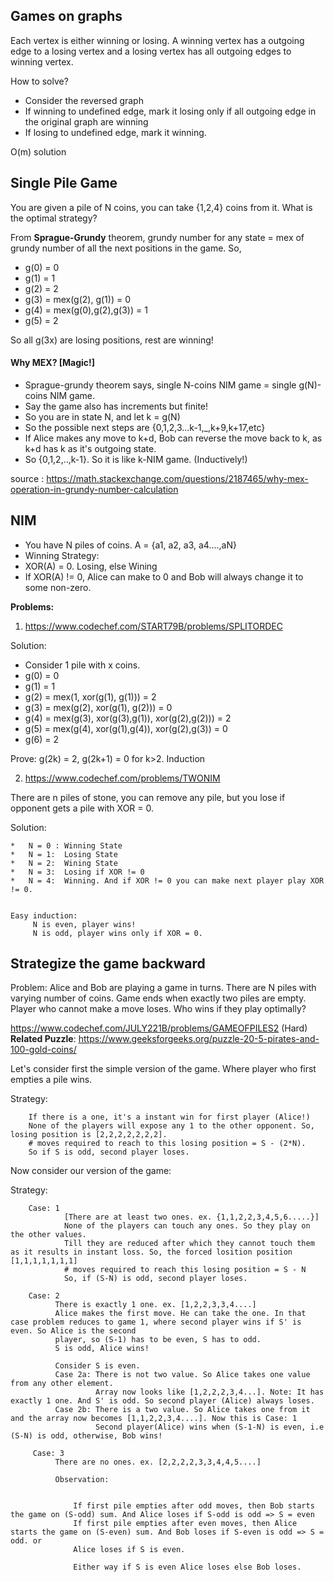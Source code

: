 ## Games on graphs 

Each vertex is either winning or losing. A winning vertex has a outgoing edge to a losing vertex and a losing vertex has all outgoing edges to winning vertex. 

How to solve? 

- Consider the reversed graph
- If winning to undefined edge, mark it losing only if all outgoing edge in the original graph are winning 
- If losing to undefined edge, mark it winning.

O(m) solution 

## Single Pile Game 


You are given a pile of N coins, you can take {1,2,4} coins from it. What is the optimal strategy? 

From **Sprague-Grundy** theorem, grundy number for any state = mex of grundy number of all the next positions in the game. 
So, 

  - g(0) = 0
  - g(1) = 1
  - g(2) = 2 
  - g(3) = mex(g(2), g(1)) = 0 
  - g(4) = mex(g(0),g(2),g(3)) = 1 
  - g(5) = 2 

So all g(3x) are losing positions, rest are winning!


#### Why MEX? [Magic!]

- Sprague-grundy theorem says, single N-coins NIM game = single g(N)-coins NIM game. 
- Say the game also has increments but finite! 
- So you are in state N, and let k = g(N)
- So the possible next steps are {0,1,2,3...k-1,_,k+9,k+17,etc}
- If Alice makes any move to k+d, Bob can reverse the move back to k, as k+d has k as it's outgoing state. 
- So {0,1,2,..,k-1}. So it is like k-NIM game. (Inductively!)  

source : https://math.stackexchange.com/questions/2187465/why-mex-operation-in-grundy-number-calculation

## NIM 

- You have N piles of coins. A = {a1, a2, a3, a4....,aN}
- Winning Strategy:
- XOR(A) = 0. Losing, else Wining
- If XOR(A) != 0, Alice can make to 0 and Bob will always change it to some non-zero.

**Problems:**

1. https://www.codechef.com/START79B/problems/SPLITORDEC

Solution: 
 
* Consider 1 pile with x coins. 
* g(0) = 0 
* g(1) = 1
* g(2) = mex(1, xor(g(1), g(1))) = 2
* g(3) = mex(g(2), xor(g(1), g(2))) = 0
* g(4) = mex(g(3), xor(g(3),g(1)), xor(g(2),g(2))) = 2 
* g(5) = mex(g(4), xor(g(1),g(4)), xor(g(2),g(3)) = 0 
* g(6) = 2 


Prove: g(2k) = 2, g(2k+1) = 0 for k>2. Induction 

2. https://www.codechef.com/problems/TWONIM

There are n piles of stone, you can remove any pile, but you lose if opponent gets a pile with XOR = 0. 

Solution: 
  
    *   N = 0 : Winning State 
    *   N = 1:  Losing State
    *   N = 2:  Wining State
    *   N = 3:  Losing if XOR != 0 
    *   N = 4:  Winning. And if XOR != 0 you can make next player play XOR != 0. 
    
    
    Easy induction: 
         N is even, player wins! 
         N is odd, player wins only if XOR = 0. 
 
 
 ## Strategize the game backward 
 
  Problem: Alice and Bob are playing a game in turns. There are N piles with varying number of coins. Game ends when exactly two piles are empty. Player who cannot make a move loses. Who wins if they play optimally?  
  
  https://www.codechef.com/JULY221B/problems/GAMEOFPILES2 (Hard) </br>
  **Related Puzzle**: https://www.geeksforgeeks.org/puzzle-20-5-pirates-and-100-gold-coins/
 
   Let's consider first the simple version of the game. Where player who first empties a pile wins. 
   
   Strategy:
   
        If there is a one, it's a instant win for first player (Alice!)
        None of the players will expose any 1 to the other opponent. So, losing position is [2,2,2,2,2,2,2].
        # moves required to reach to this losing position = S - (2*N). 
        So if S is odd, second player loses. 
        
   Now consider our version of the game: 
        
   Strategy:
         
        Case: 1 
                [There are at least two ones. ex. {1,1,2,2,3,4,5,6.....}]
                None of the players can touch any ones. So they play on the other values. 
                Till they are reduced after which they cannot touch them as it results in instant loss. So, the forced losition position [1,1,1,1,1,1,1]
                # moves required to reach this losing position = S - N 
                So, if (S-N) is odd, second player loses. 
                
        Case: 2
              There is exactly 1 one. ex. [1,2,2,3,3,4....]
              Alice makes the first move. He can take the one. In that case problem reduces to game 1, where second player wins if S' is even. So Alice is the second
              player, so (S-1) has to be even, S has to odd. 
              S is odd, Alice wins! 
              
              Consider S is even. 
              Case 2a: There is not two value. So Alice takes one value from any other element. 
                       Array now looks like [1,2,2,2,3,4...]. Note: It has exactly 1 one. And S' is odd. So second player (Alice) always loses. 
              Case 2b: There is a two value. So Alice takes one from it and the array now becomes [1,1,2,2,3,4....]. Now this is Case: 1
                       Second player(Alice) wins when (S-1-N) is even, i.e (S-N) is odd, otherwise, Bob wins! 
                       
         Case: 3 
              There are no ones. ex. [2,2,2,2,3,3,4,4,5....]
          
              Observation: 
              
  
                  If first pile empties after odd moves, then Bob starts the game on (S-odd) sum. And Alice loses if S-odd is odd => S = even
                  If first pile empties after even moves, then Alice starts the game on (S-even) sum. And Bob loses if S-even is odd => S = odd. or 
                  Alice loses if S is even.

                  Either way if S is even Alice loses else Bob loses. 
              
              
        
       
       




